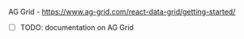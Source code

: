 AG Grid - https://www.ag-grid.com/react-data-grid/getting-started/
- [ ] TODO: documentation on AG Grid
